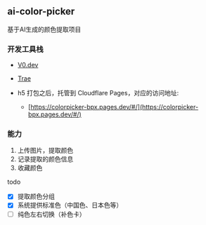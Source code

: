 ## ai-color-picker

基于AI生成的颜色提取项目

### 开发工具栈

- [V0.dev](https://v0.dev/)
- [Trae](https://www.trae.ai/)


- h5 打包之后，托管到 Cloudflare Pages，对应的访问地址:
    - [https://colorpicker-bpx.pages.dev/#/](https://colorpicker-bpx.pages.dev/#/)


### 能力

1. 上传图片，提取颜色
2. 记录提取的颜色信息
3. 收藏颜色

todo

- [x] 提取颜色分组
- [x] 系统提供标准色（中国色、日本色等）
- [ ] 纯色左右切换（补色卡）
